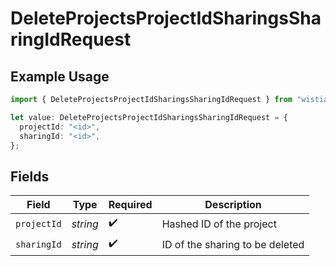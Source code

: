 # DeleteProjectsProjectIdSharingsSharingIdRequest

## Example Usage

```typescript
import { DeleteProjectsProjectIdSharingsSharingIdRequest } from "wistia/models/operations";

let value: DeleteProjectsProjectIdSharingsSharingIdRequest = {
  projectId: "<id>",
  sharingId: "<id>",
};
```

## Fields

| Field                           | Type                            | Required                        | Description                     |
| ------------------------------- | ------------------------------- | ------------------------------- | ------------------------------- |
| `projectId`                     | *string*                        | :heavy_check_mark:              | Hashed ID of the project        |
| `sharingId`                     | *string*                        | :heavy_check_mark:              | ID of the sharing to be deleted |